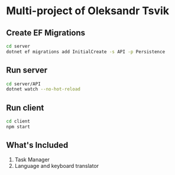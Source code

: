 # Multi-project of Oleksandr Tsvik


## Create EF Migrations
```sh
cd server
dotnet ef migrations add InitialCreate -s API -p Persistence
```

## Run server
```sh
cd server/API
dotnet watch --no-hot-reload
```

## Run client
```sh
cd client
npm start
```

## What's Included
1. Task Manager
2. Language and keyboard translator
